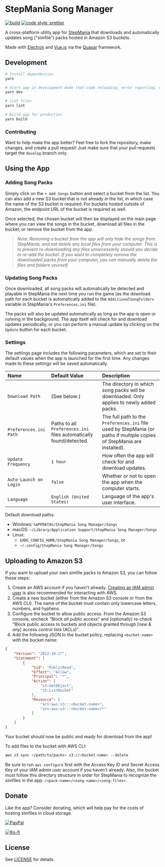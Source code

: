 # StepMania Song Manager

[![build](https://github.com/edward-ly/stepmania-song-manager/actions/workflows/main.yml/badge.svg?branch=master)](https://github.com/edward-ly/stepmania-song-manager/actions/workflows/main.yml)
[![code style: prettier](https://img.shields.io/badge/code_style-prettier-ff69b4.svg)](https://github.com/prettier/prettier)

A cross-platform utility app for [StepMania](https://github.com/stepmania/stepmania) that downloads and automatically updates song ("simfile") packs hosted in Amazon S3 buckets.

Made with [Electron](https://www.electronjs.org/) and [Vue.js](https://vuejs.org/) via the [Quasar](https://quasar.dev/) framework.

## Development

```bash
# Install dependencies
yarn

# Start app in development mode (hot-code reloading, error reporting, etc.)
yarn dev

# Lint files
yarn lint

# Build app for production
yarn build
```

### Contributing

Want to help make the app better?
Feel free to fork the repository, make changes, and create a pull request!
Just make sure that your pull requests target the `develop` branch only.

## Using the App

### Adding Song Packs

Simply click on the `+ Add Songs` button and select a bucket from the list.
You can also add a new S3 bucket that is not already in the list, in which case the name of the S3 bucket is required.
For buckets hosted outside of Amazon, the endpoint URL of the bucket is required as well.

Once selected, the chosen bucket will then be displayed on the main page where you can view the songs in the bucket, download all files in the bucket, or remove the bucket from the app.

> *Note: Removing a bucket from the app will only hide the songs from StepMania, and not delete any local files from your computer.
  This is to prevent re-downloading any files unnecessarily should you decide to re-add the bucket.
  If you want to completely remove the downloaded packs from your computer, you can manually delete the files and folders yourself.*

### Updating Song Packs

Once downloaded, all song packs will automatically be detected and playable in StepMania the next time you run the game (as the download path for each bucket is automatically added to the `AdditionalSongFolders` variable in StepMania's `Preferences.ini` file).

The packs will also be updated automatically as long as the app is open or running in the background.
The app itself will check for and download updates periodically, or you can perform a manual update by clicking on the `Update` button for each bucket.

### Settings

The settings page includes the following parameters, which are set to their default values when the app is launched for the first time.
Any changes made to these settings will be saved automatically.

| Name | Default Value | Description |
| :- | :- | :- |
| `Download Path` | (See below.) | The directory in which song packs will be downloaded. Only applies to newly added packs. |
| `Preferences.ini Path` | Paths to all `Preferences.ini` files automatically found/detected. | The full path to the `Preferences.ini` file used by StepMania (or paths if multiple copies of StepMania are installed). |
| `Update Frequency` | `1 hour` | How often the app will check for and download updates. |
| `Auto-Launch on Login` | `false` | Whether or not to open the app when the computer starts. |
| `Language` | `English (United States)` | Language of the app's user interface. |

Default download paths:

-   Windows: `%APPDATA%/StepMania Song Manager/Songs`
-   macOS: `~/Library/Application Support/StepMania Song Manager/Songs`
-   Linux:
    -   `$XDG_CONFIG_HOME/StepMania Song Manager/Songs`, or
    -   `~/.config/StepMania Song Manager/Songs`

## Uploading to Amazon S3

If you want to upload your own simfile packs to Amazon S3, you can follow these steps:

1. Create an AWS account if you haven't already.
   [Creating an IAM admin user](https://docs.aws.amazon.com/IAM/latest/UserGuide/getting-started_create-admin-group.html) is also recommended for interacting with AWS.
2. Create a new bucket (either from the Amazon S3 console or from the AWS CLI).
   The name of the bucket must contain only lowercase letters, numbers, and hyphens.
3. Configure the bucket to allow public access.
   From the Amazon S3 console, uncheck "Block *all* public access" and (optionally) re-check "Block public access to buckets and objects granted through [*new* & *any*] access control lists (ACLs)".
4. Add the following JSON to the bucket policy, replacing `<bucket-name>` with the bucket name:

```json
{
    "Version": "2012-10-17",
    "Statement": [
        {
            "Sid": "PublicRead",
            "Effect": "Allow",
            "Principal": "*",
            "Action": [
                "s3:GetObject",
                "s3:ListBucket"
            ],
            "Resource": [
                "arn:aws:s3:::<bucket-name>",
                "arn:aws:s3:::<bucket-name>/*"
            ]
        }
    ]
}
```

Your bucket should now be public and ready for download from the app!

To add files to the bucket with AWS CLI:

```sh
aws s3 sync </path/to/packs> s3://<bucket-name> --delete
```

Be sure to run `aws configure` first with the Access Key ID and Secret Access Key of your IAM admin user account if you haven't already.
Also, the bucket must follow this directory structure in order for StepMania to recognize the simfiles in the app: `/<pack-name>/<song-name>/<song-files>`.

## Donate

Like the app?
Consider donating, which will help pay for the costs of hosting simfiles in cloud storage.

[![PayPal](https://www.paypalobjects.com/en_US/i/btn/btn_donateCC_LG.gif)](https://www.paypal.com/donate?hosted_button_id=R3F883NUQFLP2)

[![Ko-fi](https://ko-fi.com/img/githubbutton_sm.svg)](https://ko-fi.com/Z8Z42UJNY)

## License

See [LICENSE](./LICENSE) for details.
